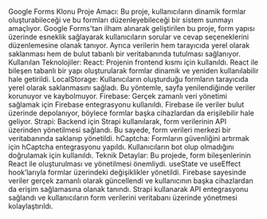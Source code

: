 Google Forms Klonu
Proje Amacı:
Bu proje, kullanıcıların dinamik formlar oluşturabileceği ve bu formları düzenleyebileceği bir sistem sunmayı amaçlıyor. Google Forms'tan ilham alınarak geliştirilen bu proje, form yapısı üzerinde esneklik sağlayarak kullanıcıların sorular ve cevap seçeneklerini düzenlemesine olanak tanıyor. Ayrıca verilerin hem tarayıcıda yerel olarak saklanması hem de bulut tabanlı bir veritabanında tutulması sağlanıyor.
Kullanılan Teknolojiler:
React: Projenin frontend kısmı için kullanıldı. React ile bileşen tabanlı bir yapı oluşturularak formlar dinamik ve yeniden kullanılabilir hale getirildi.
LocalStorage: Kullanıcıların oluşturduğu formların tarayıcıda yerel olarak saklanmasını sağladı. Bu yöntemle, sayfa yenilendiğinde veriler korunuyor ve kaybolmuyor.
Firebase: Gerçek zamanlı veri yönetimi sağlamak için Firebase entegrasyonu kullanıldı. Firebase ile veriler bulut üzerinde depolanıyor, böylece formlar başka cihazlardan da erişilebilir hale geliyor.
Strapi: Backend için Strapi kullanılarak, form verilerinin API üzerinden yönetilmesi sağlandı. Bu sayede, form verileri merkezi bir veritabanında saklanıp yönetildi.
hCaptcha: Formların güvenliğini artırmak için hCaptcha entegrasyonu yapıldı. Kullanıcıların bot olup olmadığını doğrulamak için kullanıldı.
Teknik Detaylar: Bu projede, form bileşenlerinin React ile oluşturulması ve yönetilmesi önemliydi. useState ve useEffect hook’larıyla formlar üzerindeki değişiklikler yönetildi. Firebase sayesinde veriler gerçek zamanlı olarak güncellendi ve kullanıcının başka cihazlardan da erişim sağlamasına olanak tanındı. Strapi kullanarak API entegrasyonu sağlandı ve kullanıcıların form verilerini veritabanı üzerinde yönetmesi kolaylaştırıldı.


